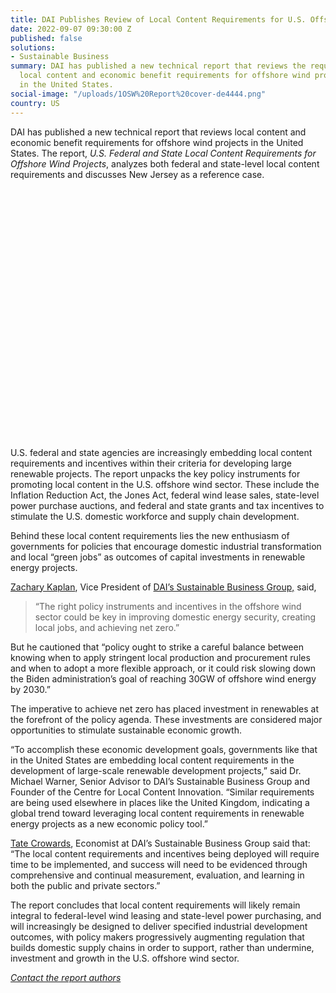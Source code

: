 ```yaml
---
title: DAI Publishes Review of Local Content Requirements for U.S. Offshore Wind Projects
date: 2022-09-07 09:30:00 Z
published: false
solutions:
- Sustainable Business
summary: DAI has published a new technical report that reviews the requirements for
  local content and economic benefit requirements for offshore wind projects constructed
  in the United States.
social-image: "/uploads/1OSW%20Report%20cover-de4444.png"
country: US
---
```


DAI has published a new technical report that reviews local content and economic benefit requirements for offshore wind projects in the United States. The report, *U.S. Federal and State Local Content Requirements for Offshore Wind Projects*, analyzes both federal and state-level local content requirements and discusses New Jersey as a reference case.

<div data-tf-widget="OARosYGo" data-tf-transitive-search-params="utm_source, utm_campaign" data-tf-hide-headers data-tf-iframe-props="title=Wind Energy Report Leads" data-tf-medium="snippet" data-tf-hidden="utm_source=xxxxx,utm_medium=xxxxx,utm_campaign=xxxxx" style="width:100%;height:400px;"></div><script src="//embed.typeform.com/next/embed.js"></script>

U.S. federal and state agencies are increasingly embedding local content requirements and incentives within their criteria for developing large renewable projects. The report unpacks the key policy instruments for promoting local content in the U.S. offshore wind sector. These include the Inflation Reduction Act, the Jones Act, federal wind lease sales, state-level power purchase auctions, and federal and state grants and tax incentives to stimulate the U.S. domestic workforce and supply chain development.

Behind these local content requirements lies the new enthusiasm of governments for policies that encourage domestic industrial transformation and local “green jobs” as outcomes of capital investments in renewable energy projects.

[Zachary Kaplan](https://www.dai.com/who-we-are/our-team/zachary-kaplan), Vice President of [DAI’s Sustainable Business Group,](https://www.dai.com/our-work/solutions/sustainable-business) said,

> “The right policy instruments and incentives in the offshore wind sector could be key in improving domestic energy security, creating local jobs, and achieving net zero.”

But he cautioned that “policy ought to strike a careful balance between knowing when to apply stringent local production and procurement rules and when to adopt a more flexible approach, or it could risk slowing down the Biden administration’s goal of reaching 30GW of offshore wind energy by 2030.”

The imperative to achieve net zero has placed investment in renewables at the forefront of the policy agenda. These investments are considered major opportunities to stimulate sustainable economic growth.

“To accomplish these economic development goals, governments like that in the United States are embedding local content requirements in the development of large-scale renewable development projects,” said Dr. Michael Warner, Senior Advisor to DAI’s Sustainable Business Group and Founder of the Centre for Local Content Innovation. “Similar requirements are being used elsewhere in places like the United Kingdom, indicating a global trend toward leveraging local content requirements in renewable energy projects as a new economic policy tool.”

[Tate Crowards](https://www.dai.com/who-we-are/our-team/tate-crowards), Economist at DAI’s Sustainable Business Group said that: “The local content requirements and incentives being deployed will require time to be implemented, and success will need to be evidenced through comprehensive and continual measurement, evaluation, and learning in both the public and private sectors.”

The report concludes that local content requirements will likely remain integral to federal-level wind leasing and state-level power purchasing, and will increasingly be designed to deliver specified industrial development outcomes, with policy makers progressively augmenting regulation that builds domestic supply chains in order to support, rather than undermine, investment and growth in the U.S. offshore wind sector.

*[Contact the report authors ](mailto:contact_sbg@dai.com)*
